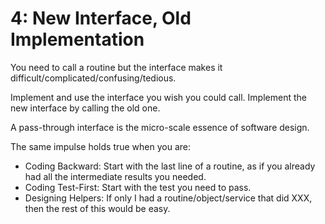 # 4: New Interface, Old Implementation

You need to call a routine but the interface makes it difficult/complicated/confusing/tedious. &#x20;

Implement and use the interface you wish you could call.  Implement the new interface by calling the old one.

A pass-through interface is the micro-scale essence of software design.&#x20;

The same impulse holds true when you are:

* Coding Backward: Start with the last line of a routine, as if you already had all the intermediate results you needed.
* Coding Test-First: Start with the test you need to pass.
* Designing Helpers: If only I had a routine/object/service that did XXX, then the rest of this would be easy.
